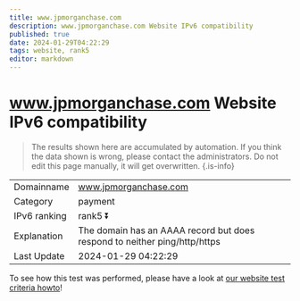 ```yaml
---
title: www.jpmorganchase.com
description: www.jpmorganchase.com Website IPv6 compatibility
published: true
date: 2024-01-29T04:22:29
tags: website, rank5
editor: markdown
---
```


# www.jpmorganchase.com Website IPv6 compatibility

> The results shown here are accumulated by automation. If you think the data shown is wrong, please contact the administrators. 
> Do not edit this page manually, it will get overwritten.
{.is-info}


|   |   |
| - | - |
| Domainname | www.jpmorganchase.com
| Category | payment |
| IPv6 ranking | rank5 :arrow_double_down: |
| Explanation | The domain has an AAAA record but does respond to neither ping/http/https |
| Last Update | 2024-01-29 04:22:29 |

To see how this test was performed, please have a look at [our website test criteria howto](/howto/testcriteria/website)!

